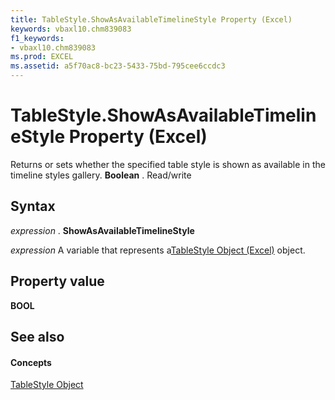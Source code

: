 ```yaml
---
title: TableStyle.ShowAsAvailableTimelineStyle Property (Excel)
keywords: vbaxl10.chm839083
f1_keywords:
- vbaxl10.chm839083
ms.prod: EXCEL
ms.assetid: a5f70ac8-bc23-5433-75bd-795cee6ccdc3
---
```



# TableStyle.ShowAsAvailableTimelineStyle Property (Excel)

Returns or sets whether the specified table style is shown as available in the timeline styles gallery.  **Boolean** . Read/write


## Syntax

 _expression_ . **ShowAsAvailableTimelineStyle**

 _expression_ A variable that represents a[TableStyle Object (Excel)](tablestyle-object-excel.md) object.


## Property value

 **BOOL**


## See also


#### Concepts


[TableStyle Object](tablestyle-object-excel.md)


